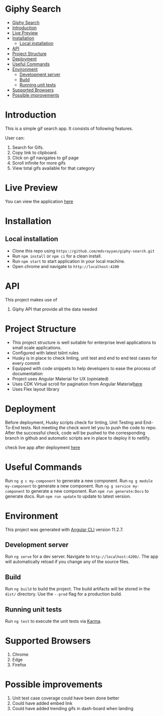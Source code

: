 # Giphy Search

- [Giphy Search](#giphy-search)
- [Introduction](#introduction)
- [Live Preview](#live-preview)
- [Installation](#installation)
  - [Local installation](#local-installation)
- [API](#api)
- [Project Structure](#project-structure)
- [Deployment](#deployment)
- [Useful Commands](#useful-commands)
- [Environment](#environment)
  - [Development server](#development-server)
  - [Build](#build)
  - [Running unit tests](#running-unit-tests)
- [Supported Browsers](#supported-browsers)
- [Possible improvements](#possible-improvements)

# Introduction

This is a simple gif search app. It consists of following features. 

User can:
1. Search for Gifs.
2. Copy link to clipboard.
3. Click on gif navigates to gif page
4. Scroll infinite for more gifs
5. View total gifs available for that category

# Live Preview
You can view the application [here](https://giphy-search-demo.netlify.app)


# Installation

## Local installation

- Clone this repo using `https://github.com/mdsrayyan/giphy-search.git`
- Run `npm install` or `npm ci` for a clean install.
- Run `npm start` to start application in your local machine.
- Open chrome and navigate to `http://localhost:4200`

# API

This project makes use of

1. Giphy API that provide all the data needed



# Project Structure

- This project structure is well suitable for enterprise level applications to small scale applications.
- Configured with latest tslint rules
- Husky is in place to check linting, unit test and end to end test cases for every commit
- Equipped with code snippets to help developers to ease the process of documentation
- Project uses Angular Material for UX (opiniated)
- Uses CDK Virtual scroll for pagination from Angular Material[here](https://material.angular.io/cdk/scrolling/overview)
- Uses Flex layout library

# Deployment

Before deployment, Husky scripts check for linting, Unit Testing and End-To-End tests. Not meeting the check wont let you to push the code to repo.
After the successful check, code will be pushed to the corresponding branch in github and automatic scripts are in place to deploy it to netlify.

check live app after deployment [here](https://giphy-search-demo.netlify.app)


# Useful Commands

Run `ng g c my-component` to generate a new component.
Run `ng g module my-component` to generate a new component.
Run `ng g service my-component` to generate a new component.
Run `npm run generate:Docs` to generate docs.
Run `npm run update` to update to latest version.


# Environment

This project was generated with [Angular CLI](https://github.com/angular/angular-cli) version 11.2.7.

## Development server

Run `ng serve` for a dev server. Navigate to `http://localhost:4200/`. The app will automatically reload if you change any of the source files.

## Build

Run `ng build` to build the project. The build artifacts will be stored in the `dist/` directory. Use the `--prod` flag for a production build.

## Running unit tests

Run `ng test` to execute the unit tests via [Karma](https://karma-runner.github.io).

# Supported Browsers

1. Chrome
2. Edge
3. Firefox

# Possible improvements

1. Unit test case coverage could have been done better
2. Could have added embed link
3. Could have added trending gifs in dash-board when landing

